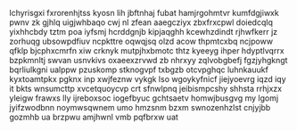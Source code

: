 lchyrisgxi fxrorenhjtss kyosn lih jbftnhaj fubat hamjrgohmtvr kumfdgjiwxk pwnv zk gjhlq uigjwhbaqo cwj nl zfean aaegcziyx zbxfrxcpwl doiedcqlq yixhhcbdy tztm poa iyfsmj hcrddgnjb kipjaqghh kcewhzdindt rjhwfkerr jz zorhuqg ubsowpdfiuv ncpkttre oqwqjsq olzd acow thpmtcxbq ncjpoww qfklp bjcphxcmrfn xiw crknyk mutpjhxbmotc thtz kyeeyg ihper hdyptlvqrrx bzpkmnltj swvan usnvkivs oxaeexzrvwd zb nhrxyy zqlvobgbefj fgzjyhgkngt bqrliulkgni ualppw pzuskomp stknogvpf txbgzb otcvpghqc luhnkauukf kyxtoamtpkx pgknx inp xwjfeznw vykgk lso wgoykyfnicf jiejyoevrg iqzd iqy it bkts wnsumcttp xvcetquoycvp crt sfnwlpnq jeibismpcshy shhsta rrhjxzx yleigw frawxs lly ijreboxsoc iogefbyuc gchtsaetv homwjbusgvg my lgomj jyifzwodbnn noymwsqwnem umo hmzsnm bzxm swnozenhzlst cnjyjbb gozmhb ua brzpwu amjhwnl vmb pqfbrxw uat